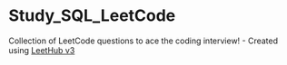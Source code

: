 # Study_SQL_LeetCode
Collection of LeetCode questions to ace the coding interview! - Created using [LeetHub v3](https://github.com/raphaelheinz/LeetHub-3.0)
